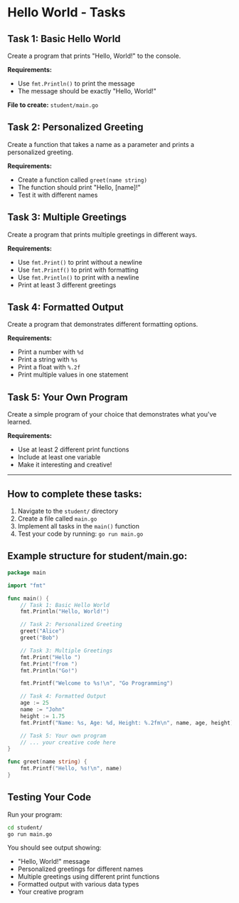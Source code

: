 # Hello World - Tasks

## Task 1: Basic Hello World
Create a program that prints "Hello, World!" to the console.

**Requirements:**
- Use `fmt.Println()` to print the message
- The message should be exactly "Hello, World!"

**File to create:** `student/main.go`

## Task 2: Personalized Greeting
Create a function that takes a name as a parameter and prints a personalized greeting.

**Requirements:**
- Create a function called `greet(name string)`
- The function should print "Hello, [name]!"
- Test it with different names

## Task 3: Multiple Greetings
Create a program that prints multiple greetings in different ways.

**Requirements:**
- Use `fmt.Print()` to print without a newline
- Use `fmt.Printf()` to print with formatting
- Use `fmt.Println()` to print with a newline
- Print at least 3 different greetings

## Task 4: Formatted Output
Create a program that demonstrates different formatting options.

**Requirements:**
- Print a number with `%d`
- Print a string with `%s`
- Print a float with `%.2f`
- Print multiple values in one statement

## Task 5: Your Own Program
Create a simple program of your choice that demonstrates what you've learned.

**Requirements:**
- Use at least 2 different print functions
- Include at least one variable
- Make it interesting and creative!

---

## How to complete these tasks:

1. Navigate to the `student/` directory
2. Create a file called `main.go`
3. Implement all tasks in the `main()` function
4. Test your code by running: `go run main.go`

## Example structure for student/main.go:
```go
package main

import "fmt"

func main() {
    // Task 1: Basic Hello World
    fmt.Println("Hello, World!")

    // Task 2: Personalized Greeting
    greet("Alice")
    greet("Bob")

    // Task 3: Multiple Greetings
    fmt.Print("Hello ")
    fmt.Print("from ")
    fmt.Println("Go!")

    fmt.Printf("Welcome to %s!\n", "Go Programming")

    // Task 4: Formatted Output
    age := 25
    name := "John"
    height := 1.75
    fmt.Printf("Name: %s, Age: %d, Height: %.2fm\n", name, age, height)

    // Task 5: Your own program
    // ... your creative code here
}

func greet(name string) {
    fmt.Printf("Hello, %s!\n", name)
}
```

## Testing Your Code

Run your program:
```bash
cd student/
go run main.go
```

You should see output showing:
- "Hello, World!" message
- Personalized greetings for different names
- Multiple greetings using different print functions
- Formatted output with various data types
- Your creative program
```